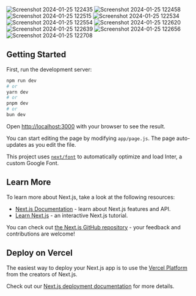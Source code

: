 
![Screenshot 2024-01-25 122435](https://github.com/Tiran-Jayasekara/Empite_FrontEnd/assets/70306643/714a0bd2-d7f8-4bc4-8f03-ee1dfa60df54)
![Screenshot 2024-01-25 122458](https://github.com/Tiran-Jayasekara/Empite_FrontEnd/assets/70306643/f339eab5-0588-49c4-82d9-865a7db2b022)
![Screenshot 2024-01-25 122515](https://github.com/Tiran-Jayasekara/Empite_FrontEnd/assets/70306643/8ed1a4a3-1a48-4565-8c82-ffe5060cb79c)
![Screenshot 2024-01-25 122534](https://github.com/Tiran-Jayasekara/Empite_FrontEnd/assets/70306643/96ac9c17-4f09-496b-bffc-e7b8b07ad720)
![Screenshot 2024-01-25 122554](https://github.com/Tiran-Jayasekara/Empite_FrontEnd/assets/70306643/ae56f9cb-4db3-4d68-ac3f-3d7dcad46da4)
![Screenshot 2024-01-25 122620](https://github.com/Tiran-Jayasekara/Empite_FrontEnd/assets/70306643/c9676c25-72fb-4dc3-b181-51d5ca9e1b84)
![Screenshot 2024-01-25 122639](https://github.com/Tiran-Jayasekara/Empite_FrontEnd/assets/70306643/a8863a05-533b-4e7b-9d4e-d1cfbe49f881)
![Screenshot 2024-01-25 122656](https://github.com/Tiran-Jayasekara/Empite_FrontEnd/assets/70306643/1c84cf3a-8574-4855-b11c-ca02704e811b)
![Screenshot 2024-01-25 122708](https://github.com/Tiran-Jayasekara/Empite_FrontEnd/assets/70306643/81b1c7d3-005f-442c-821e-a8046a6582a4)





## Getting Started

First, run the development server:

```bash
npm run dev
# or
yarn dev
# or
pnpm dev
# or
bun dev
```

Open [http://localhost:3000](http://localhost:3000) with your browser to see the result.

You can start editing the page by modifying `app/page.js`. The page auto-updates as you edit the file.

This project uses [`next/font`](https://nextjs.org/docs/basic-features/font-optimization) to automatically optimize and load Inter, a custom Google Font.

## Learn More

To learn more about Next.js, take a look at the following resources:

- [Next.js Documentation](https://nextjs.org/docs) - learn about Next.js features and API.
- [Learn Next.js](https://nextjs.org/learn) - an interactive Next.js tutorial.

You can check out [the Next.js GitHub repository](https://github.com/vercel/next.js/) - your feedback and contributions are welcome!

## Deploy on Vercel

The easiest way to deploy your Next.js app is to use the [Vercel Platform](https://vercel.com/new?utm_medium=default-template&filter=next.js&utm_source=create-next-app&utm_campaign=create-next-app-readme) from the creators of Next.js.

Check out our [Next.js deployment documentation](https://nextjs.org/docs/deployment) for more details.
